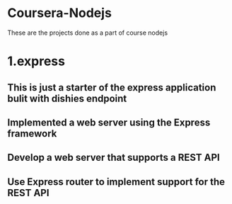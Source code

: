 # Coursera-Nodejs
These are the projects done as a part of course nodejs 

# 1.express 
## This is just a starter of the express application bulit with dishies endpoint 
## Implemented a web server using the Express framework
## Develop a web server that supports a REST API
## Use Express router to implement support for the REST API
